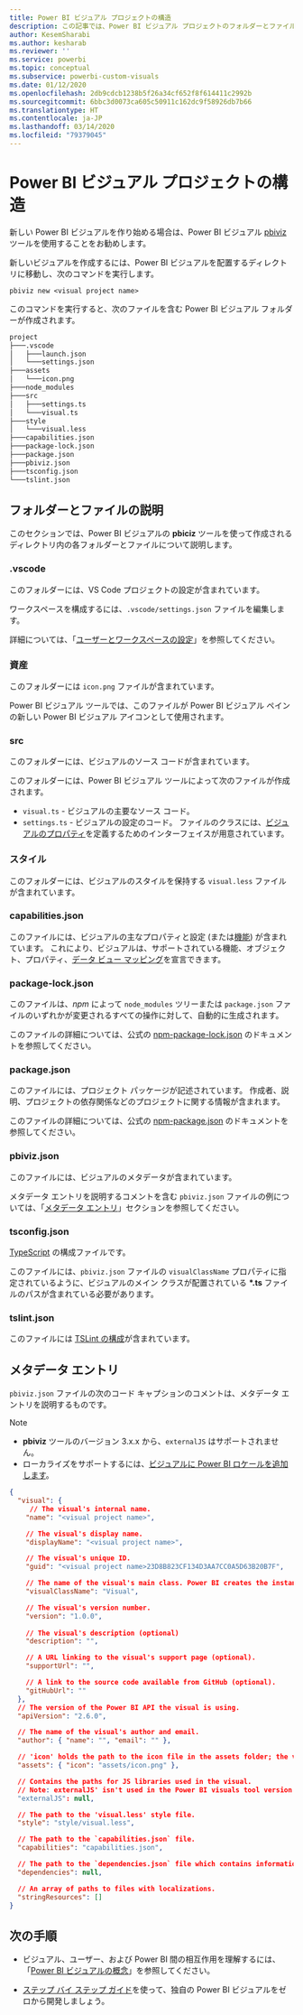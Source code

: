 ```yaml
---
title: Power BI ビジュアル プロジェクトの構造
description: この記事では、Power BI ビジュアル プロジェクトのフォルダーとファイルの構造について説明します。
author: KesemSharabi
ms.author: kesharab
ms.reviewer: ''
ms.service: powerbi
ms.topic: conceptual
ms.subservice: powerbi-custom-visuals
ms.date: 01/12/2020
ms.openlocfilehash: 2db9cdcb1238b5f26a34cf652f8f614411c2992b
ms.sourcegitcommit: 6bbc3d0073ca605c50911c162dc9f58926db7b66
ms.translationtype: HT
ms.contentlocale: ja-JP
ms.lasthandoff: 03/14/2020
ms.locfileid: "79379045"
---
```

# <a name="power-bi-visual-project-structure"></a>Power BI ビジュアル プロジェクトの構造

新しい Power BI ビジュアルを作り始める場合は、Power BI ビジュアル [pbiviz](https://www.npmjs.com/package/powerbi-visuals-tools) ツールを使用することをお勧めします。

新しいビジュアルを作成するには、Power BI ビジュアルを配置するディレクトリに移動し、次のコマンドを実行します。

`pbiviz new <visual project name>`

このコマンドを実行すると、次のファイルを含む Power BI ビジュアル フォルダーが作成されます。

```markdown
project
├───.vscode
│   ├───launch.json
│   └───settings.json
├───assets
│   └───icon.png
├───node_modules
├───src
│   ├───settings.ts
│   └───visual.ts
├───style
│   └───visual.less
├───capabilities.json
├───package-lock.json
├───package.json
├───pbiviz.json
├───tsconfig.json
└───tslint.json
```

## <a name="folder-and-file-description"></a>フォルダーとファイルの説明

このセクションでは、Power BI ビジュアルの **pbiciz** ツールを使って作成されるディレクトリ内の各フォルダーとファイルについて説明します。  

### <a name="vscode"></a>.vscode

このフォルダーには、VS Code プロジェクトの設定が含まれています。

ワークスペースを構成するには、`.vscode/settings.json` ファイルを編集します。

詳細については、「[ユーザーとワークスペースの設定](https://code.visualstudio.com/docs/getstarted/settings)」を参照してください。

### <a name="assets"></a>資産

このフォルダーには `icon.png` ファイルが含まれています。

Power BI ビジュアル ツールでは、このファイルが Power BI ビジュアル ペインの新しい Power BI ビジュアル アイコンとして使用されます。

### <a name="src"></a>src

このフォルダーには、ビジュアルのソース コードが含まれています。

このフォルダーには、Power BI ビジュアル ツールによって次のファイルが作成されます。
* `visual.ts` - ビジュアルの主要なソース コード。
* `settings.ts` - ビジュアルの設定のコード。 ファイルのクラスには、[ビジュアルのプロパティ](./objects-properties.md#properties)を定義するためのインターフェイスが用意されています。

### <a name="style"></a>スタイル

このフォルダーには、ビジュアルのスタイルを保持する `visual.less` ファイルが含まれています。

### <a name="capabilitiesjson"></a>capabilities.json

このファイルには、ビジュアルの主なプロパティと設定 (または[機能](./capabilities.md)) が含まれています。 これにより、ビジュアルは、サポートされている機能、オブジェクト、プロパティ、[データ ビュー マッピング](./dataview-mappings.md)を宣言できます。

### <a name="package-lockjson"></a>package-lock.json

このファイルは、*npm* によって `node_modules` ツリーまたは `package.json` ファイルのいずれかが変更されるすべての操作に対して、自動的に生成されます。

このファイルの詳細については、公式の [npm-package-lock.json](https://docs.npmjs.com/files/package-lock.json) のドキュメントを参照してください。

### <a name="packagejson"></a>package.json

このファイルには、プロジェクト パッケージが記述されています。 作成者、説明、プロジェクトの依存関係などのプロジェクトに関する情報が含まれます。

このファイルの詳細については、公式の [npm-package.json](https://docs.npmjs.com/files/package.json.html) のドキュメントを参照してください。

### <a name="pbivizjson"></a>pbiviz.json

このファイルには、ビジュアルのメタデータが含まれています。

メタデータ エントリを説明するコメントを含む `pbiviz.json` ファイルの例については、「[メタデータ エントリ](#metadata-entries)」セクションを参照してください。

### <a name="tsconfigjson"></a>tsconfig.json

[TypeScript](https://www.typescriptlang.org/docs/handbook/tsconfig-json.html) の構成ファイルです。

このファイルには、`pbiviz.json` ファイルの `visualClassName` プロパティに指定されているように、ビジュアルのメイン クラスが配置されている **\*.ts** ファイルのパスが含まれている必要があります。

### <a name="tslintjson"></a>tslint.json

このファイルには [TSLint の構成](https://palantir.github.io/tslint/usage/configuration/)が含まれています。

## <a name="metadata-entries"></a>メタデータ エントリ

`pbiviz.json` ファイルの次のコード キャプションのコメントは、メタデータ エントリを説明するものです。

> [!NOTE]
> * **pbiviz** ツールのバージョン 3.x.x から、`externalJS` はサポートされません。
> * ローカライズをサポートするには、[ビジュアルに Power BI ロケールを追加します](./localization.md)。

```json
{
  "visual": {
     // The visual's internal name.
    "name": "<visual project name>",

    // The visual's display name.
    "displayName": "<visual project name>",

    // The visual's unique ID.
    "guid": "<visual project name>23D8B823CF134D3AA7CC0A5D63B20B7F",

    // The name of the visual's main class. Power BI creates the instance of this class to start using the visual in a Power BI report.
    "visualClassName": "Visual",

    // The visual's version number.
    "version": "1.0.0",
    
    // The visual's description (optional)
    "description": "",

    // A URL linking to the visual's support page (optional).
    "supportUrl": "",

    // A link to the source code available from GitHub (optional).
    "gitHubUrl": ""
  },
  // The version of the Power BI API the visual is using.
  "apiVersion": "2.6.0",

  // The name of the visual's author and email.
  "author": { "name": "", "email": "" },

  // 'icon' holds the path to the icon file in the assets folder; the visual's display icon.
  "assets": { "icon": "assets/icon.png" },

  // Contains the paths for JS libraries used in the visual.
  // Note: externalJS' isn't used in the Power BI visuals tool version 3.x.x or higher.
  "externalJS": null,

  // The path to the 'visual.less' style file.
  "style": "style/visual.less",

  // The path to the `capabilities.json` file.
  "capabilities": "capabilities.json",

  // The path to the `dependencies.json` file which contains information about R packages used in R based visuals.
  "dependencies": null,

  // An array of paths to files with localizations.
  "stringResources": []
}
```

## <a name="next-steps"></a>次の手順

* ビジュアル、ユーザー、および Power BI 間の相互作用を理解するには、「[Power BI ビジュアルの概念](./power-bi-visuals-concept.md)」を参照してください。

* [ステップ バイ ステップ ガイド](./custom-visual-develop-tutorial.md)を使って、独自の Power BI ビジュアルをゼロから開発しましょう。
